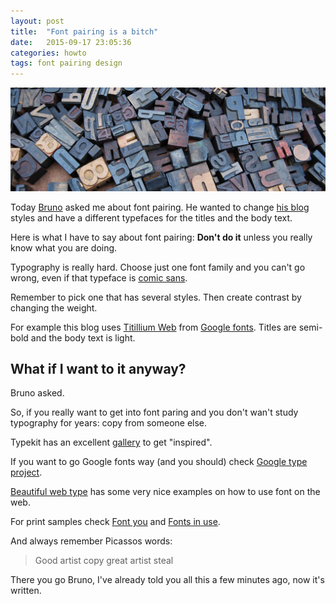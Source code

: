 ```yaml
---
layout: post
title:  "Font pairing is a bitch"
date:   2015-09-17 23:05:36
categories: howto
tags: font pairing design
---
```


![Set of type](/img/fontparing/fontparing.png)

Today [Bruno](https://twitter.com/abstractj) asked me about font pairing. He wanted to change [his blog](http://blog.abstractj.org/) styles and have a different typefaces for the titles and the body text.

Here is what I have to say about font pairing: **Don't do it** unless you really know what you are doing.

Typography is really hard. Choose just one font family and you can't go wrong, even if that typeface is [comic sans](https://en.wikipedia.org/wiki/Comic_Sans).

Remember to pick one that has several styles. Then create contrast by changing the weight.

For example this blog uses [Titillium Web](https://www.google.com/fonts/specimen/Titillium+Web) from [Google fonts](https://www.google.com/fonts). Titles are semi-bold and the body text is light.

## What if I want to it anyway?

Bruno asked. 

So, if you really want to get into font paring and you don't wan't study typography for years: copy from someone else.

Typekit has an excellent [gallery](https://typekit.com/gallery) to get "inspired".

If you want to go Google fonts way (and you should) check [Google type project](http://femmebot.github.io/google-type/).

[Beautiful web type](http://hellohappy.org/beautiful-web-type/) has some very nice examples on how to use font on the web.

For print samples check [Font you](http://ifontyou.com/) and [Fonts in use](http://fontsinuse.com/).

And always remember Picassos words:

>Good artist copy great artist steal

There you go Bruno, I've already told you all this a few minutes ago, now it's written.
